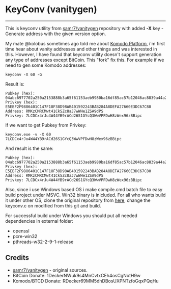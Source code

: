 # KeyConv (vanitygen) #
---
This is keyconv utility from [samr7/vanitygen](https://github.com/samr7/vanitygen) repository with added **-X** key - Generate address with the given version option.

My mate @kolobus sometimes ago told me about [Komodo Platform](https://komodoplatform.com/), i'm first time hear about vanity addresses and other things and was interested in this. However, I have found that keyconv utility doesn't support generation any type of addresses except BitCoin. This "fork" fix this. For example if we need to gen some Komodo addresses:

    keyconv -X 60 -G

Result is:

    Pubkey (hex): 04abc6977702a250a2153888b3a65f61153aeb9980ba16df85ac57b12046ac8839a44a2a1dd389c55cc9dfe3d3fb56f2a5203efd2973a4dcbbf8004b23257a828e
    Privkey (hex): E5EBF2F9886401C147F18F38D98AB401592243BAB284A8DEFA27660E3DC67C80
    Address: RMKzCMRCMwt41CkSZc8aJ7wWHe1ZSA9dPS
    Privkey: 7LCDCx4rJu4W44YB9rACd26S1GYcQ3WwVPFDwH8zWex96zBBipc

If we want to get Pubkey from Privkey:

    keyconv.exe -v -X 60 7LCDCx4rJu4W44YB9rACd26S1GYcQ3WwVPFDwH8zWex96zBBipc

And result is the same:

    Pubkey (hex): 04abc6977702a250a2153888b3a65f61153aeb9980ba16df85ac57b12046ac8839a44a2a1dd389c55cc9dfe3d3fb56f2a5203efd2973a4dcbbf8004b23257a828e
    Privkey (hex): E5EBF2F9886401C147F18F38D98AB401592243BAB284A8DEFA27660E3DC67C80
    Address: RMKzCMRCMwt41CkSZc8aJ7wWHe1ZSA9dPS
    Privkey: 7LCDCx4rJu4W44YB9rACd26S1GYcQ3WwVPFDwH8zWex96zBBipc

Also, since i use Windows based OS i make compile.cmd batch file to easy build project under MSVC. Win32 binary is inlcluded. For all who wants build it under other OS, clone the original repository from [here](https://github.com/samr7/vanitygen), change the keyconv.c on modified from this git and build.

For successful build under Windows you should put all needed dependencies in external folder:

- openssl
- pcre-win32
- pthreads-w32-2-9-1-release

## Credits ##

- [samr7/vanitygen](https://github.com/samr7/vanitygen) - original sources.
- BitCoin Donate: 1DeckerNWuk9s4MnCvtxCEh4osCgNotH9w
- Komodo/BTCD Donate: RDecker69MM5dhDBosUXPNTzfoGqxPQqHu

